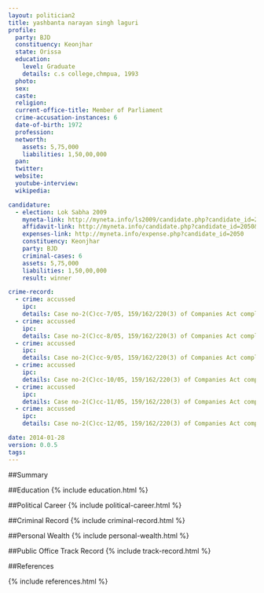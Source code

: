 ```yaml
---
layout: politician2
title: yashbanta narayan singh laguri
profile: 
  party: BJD
  constituency: Keonjhar
  state: Orissa
  education: 
    level: Graduate
    details: c.s college,chmpua, 1993
  photo: 
  sex: 
  caste: 
  religion: 
  current-office-title: Member of Parliament
  crime-accusation-instances: 6
  date-of-birth: 1972
  profession: 
  networth: 
    assets: 5,75,000
    liabilities: 1,50,00,000
  pan: 
  twitter: 
  website: 
  youtube-interview: 
  wikipedia: 

candidature: 
  - election: Lok Sabha 2009
    myneta-link: http://myneta.info/ls2009/candidate.php?candidate_id=2050
    affidavit-link: http://myneta.info/candidate.php?candidate_id=2050&scan=original
    expenses-link: http://myneta.info/expense.php?candidate_id=2050
    constituency: Keonjhar 
    party: BJD
    criminal-cases: 6
    assets: 5,75,000
    liabilities: 1,50,00,000
    result: winner 

crime-record: 
  - crime: accussed
    ipc: 
    details: Case no-2(C)cc-7/05, 159/162/220(3) of Companies Act complain ADDL, Chief JudicialMajistrate Special,Cuttack Dt.20.01.05 
  - crime: accussed
    ipc: 
    details: Case no-2(C)cc-8/05, 159/162/220(3) of Companies Act complain ADDL, Chief JudicialMajistrate Special,Cuttack Dt.20.01.05 
  - crime: accussed
    ipc: 
    details: Case no-2(C)cc-9/05, 159/162/220(3) of Companies Act complain ADDL, Chief JudicialMajistrate Special,Cuttack Dt.20.01.05 
  - crime: accussed
    ipc: 
    details: Case no-2(C)cc-10/05, 159/162/220(3) of Companies Act complain ADDL, Chief JudicialMajistrate Special,Cuttack Dt.20.01.05 
  - crime: accussed
    ipc: 
    details: Case no-2(C)cc-11/05, 159/162/220(3) of Companies Act complain ADDL, Chief JudicialMajistrate Special,Cuttack Dt.20.01.05 
  - crime: accussed
    ipc: 
    details: Case no-2(C)cc-12/05, 159/162/220(3) of Companies Act complain ADDL, Chief JudicialMajistrate Special,Cuttack Dt.20.01.05 

date: 2014-01-28
version: 0.0.5
tags: 
---
```

##Summary


##Education
{% include education.html %}


##Political Career
{% include political-career.html %}


##Criminal Record
{% include criminal-record.html %}


##Personal Wealth
{% include personal-wealth.html %}


##Public Office Track Record
{% include track-record.html %}


##References


{% include references.html %}